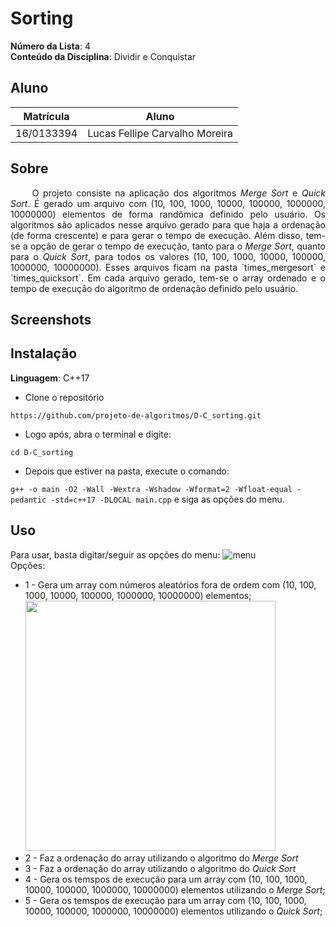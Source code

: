 # Sorting

**Número da Lista**: 4<br>
**Conteúdo da Disciplina**: Dividir e Conquistar<br>

## Aluno
|Matrícula | Aluno |
| -- | -- |
| 16/0133394  |  Lucas Fellipe Carvalho Moreira |

## Sobre 
<p align="justify"> &emsp;&emsp; O projeto consiste na aplicação dos algoritmos <i>Merge Sort</i> e <i>Quick Sort</i>. É gerado um arquivo com (10, 100, 1000, 10000, 100000, 1000000, 10000000) elementos de forma randômica definido pelo usuário. Os algoritmos são aplicados nesse arquivo gerado para que haja a ordenação (de forma crescente) e para gerar o tempo de execução. Além disso, tem-se a opção de gerar o tempo de execução, tanto para o <i>Merge Sort</i>, quanto para o <i>Quick Sort</i>, para todos os valores (10, 100, 1000, 10000, 100000, 1000000, 10000000). Esses arquivos ficam na pasta `times_mergesort` e `times_quicksort`. Em cada arquivo gerado, tem-se o array ordenado e o tempo de execução do algoritmo de ordenação definido pelo usuário. </p>

## Screenshots


## Instalação 
**Linguagem**: C++17<br>
* Clone o repositório

```https://github.com/projeto-de-algoritmos/D-C_sorting.git```

* Logo após, abra o terminal e digite: 

```cd D-C_sorting```

* Depois que estiver na pasta, execute o comando:

```g++ -o main -O2 -Wall -Wextra -Wshadow -Wformat=2 -Wfloat-equal -pedantic -std=c++17 -DLOCAL main.cpp``` e siga as opções do menu. 

## Uso 
Para usar, basta digitar/seguir as opções do menu:
![menu](imgs/menu.png) <br>
Opções:
* 1 - Gera um array com números aleatórios fora de ordem com (10, 100, 1000, 10000, 100000, 1000000, 10000000) elementos; <br>
    <img src="imgs/generate_arrays.png" width="400px"/> <br>
* 2 - Faz a ordenação do array utilizando o algoritmo do <i>Merge Sort</i>
* 3 - Faz a ordenação do array utilizando o algoritmo do <i>Quick Sort</i>
* 4 - Gera os temspos de execução para um array com (10, 100, 1000, 10000, 100000, 1000000, 10000000) elementos utilizando o <i>Merge Sort</i>;
* 5 - Gera os temspos de execução para um array com (10, 100, 1000, 10000, 100000, 1000000, 10000000) elementos utilizando o <i>Quick Sort</i>;
